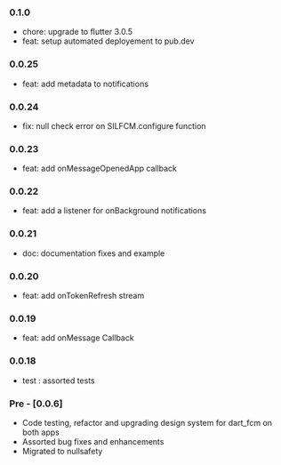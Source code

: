 ### 0.1.0

- chore: upgrade to flutter 3.0.5
- feat: setup automated deployement to pub.dev

### 0.0.25

- feat: add metadata to notifications

### 0.0.24

- fix: null check error on SILFCM.configure function

### 0.0.23

- feat: add onMessageOpenedApp callback

### 0.0.22

- feat: add a listener for onBackground notifications

### 0.0.21

- doc: documentation fixes and example

### 0.0.20

- feat: add onTokenRefresh stream

### 0.0.19

- feat: add onMessage Callback

### 0.0.18

- test : assorted tests

### Pre - [0.0.6]

- Code testing, refactor and upgrading design system for dart_fcm on both apps
- Assorted bug fixes and enhancements
- Migrated to nullsafety

